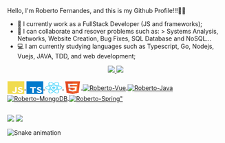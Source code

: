 Hello, I'm Roberto Fernandes, and this is my Github Profile!!!🤖👾

- 🔭 I currently work as a FullStack Developer (JS and frameworks);
- 🚥 I can collaborate and resover problems such as: > Systems Analysis, Networks, Website Creation, Bug Fixes, SQL Database and NoSQL...
- 💻 I am currently studying languages such as Typescript, Go, Nodejs, Vuejs, JAVA, TDD, and web development;

<div align="center">
  <a href="https://github.com/roberto-souz/roberto-souz/">
  <img height="180em" src="https://github-readme-stats.vercel.app/api?username=roberto-souz&show_icons=true&theme=react&include_all_commits=true&count_private=true"/>
  <img height="180em" src="https://github-readme-stats.vercel.app/api/top-langs/?username=roberto-souz&layout=compact&langs_count=7&theme=react"/>
</div>
  
  <div style="display: inline_block"><br>
  <img align="center" alt="Roberto-Js" height="30" width="40" src="https://raw.githubusercontent.com/devicons/devicon/master/icons/javascript/javascript-plain.svg">
  <img align="center" alt="Roberto-Ts" height="30" width="40" src="https://raw.githubusercontent.com/devicons/devicon/master/icons/typescript/typescript-plain.svg">
  <img align="center" alt="Roberto-React" height="30" width="40" src="https://raw.githubusercontent.com/devicons/devicon/master/icons/react/react-original.svg">
  <img align="center" alt="Roberto-HTML" height="30" width="40" src="https://raw.githubusercontent.com/devicons/devicon/master/icons/html5/html5-original.svg">
  <img align="center" alt="Roberto-Vue" height="30" width="40" src="https://cdn.jsdelivr.net/gh/devicons/devicon/icons/vuejs/vuejs-original.svg">
  <img align="center" alt="Roberto-Java" height="30" width="40" src="https://cdn.jsdelivr.net/gh/devicons/devicon/icons/java/java-original.svg">
  <img align="center" alt="Roberto-MongoDB" height="30" width="40" src="https://cdn.jsdelivr.net/gh/devicons/devicon/icons/mongodb/mongodb-original.svg">
  <img align="center" alt=Roberto-Spring" height="30" width="40" src="https://cdn.jsdelivr.net/gh/devicons/devicon/icons/spring/spring-original.svg"> 
</div>

  ##                                                                                                                                                    
                                                                                       
  <div> 
                                                                                                                                                    
  <a href = "mailto:robertotfi15@gmail.com"><img src="https://img.shields.io/badge/-Gmail-%23333?style=for-the-badge&logo=gmail&logoColor=white" target="_blank"></a>
  <a href="https://www.linkedin.com/in/roberto-souza-fernandes/" target="_blank"><img src="https://img.shields.io/badge/-LinkedIn-%230077B5?style=for-the-badge&logo=linkedin&logoColor=white" target="_blank"></a>    
  </div>  
  
   ![Snake animation](https://github.com/roberto-souz/roberto-souz/blob/output/github-contribution-grid-snake.svg)
                                                                                                                                                 
                                                                                                                                                                                                                                                                                                   
                                                                                                                                                    
